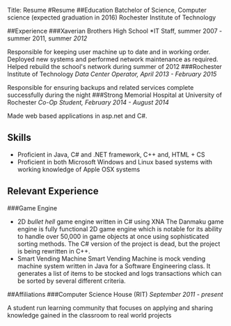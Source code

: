 Title: Resume
#Resume
##Education
Batchelor of Science, Computer science (expected graduation in 2016)
Rochester Institute of Technology

##Experience
###Xaverian Brothers High School
*IT Staff, summer 2007 - summer 2011, summer *2012*

Responsible for keeping user machine up to date and in working order. Deployed new systems and performed network maintenance as required. Helped rebuild the school's network during summer of 2012
###Rochester Institute of Technology
*Data Center Operator, April 2013 - February 2015*

Responsible for ensuring backups and related services complete successfully during the night
###Strong Memorial Hospital at University of Rochester
*Co-Op Student, February 2014 - August 2014*

Made web based applications in asp.net and C#.

## Skills
* Proficient in Java, C# and .NET framework, C++ and, HTML + CS
* Proficient in both Microsoft Windows and Linux based systems with working knowledge of Apple OSX systems

## Relevant Experience
###Game Engine
* 2D *bullet hell* game engine written in C# using XNA
The Danmaku game engine is fully functional 2D game engine which is notable for its ability to handle over 50,000 in game objects at once using sophisticated sorting methods. The C# version of the project is dead, but the project is being rewritten in C++.
* Smart Vending Machine
Smart Vending Machine is mock vending machine system written in Java for a Software Engineering class. It generates a list of items to be stocked and logs transactions which can be sorted by several different criteria.

##Affiliations
###Computer Science House (RIT)
*September 2011 - present*

A student run learning community that focuses on applying and sharing knowledge gained in the classroom to real world projects
